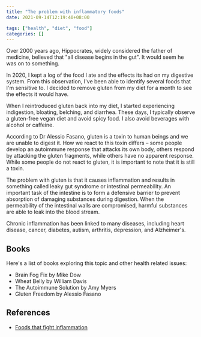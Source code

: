 ```yaml
---
title: "The problem with inflammatory foods"
date: 2021-09-14T12:19:40+08:00

tags: ["health", "diet", "food"]
categories: []
---
```


Over 2000 years ago, Hippocrates, widely considered the father of medicine, believed that "all disease begins in the gut". It would seem he was on to something. 

In 2020, I kept a log of the food I ate and the effects its had on my digestive system. From this observation, I've been able to identify several foods that I'm sensitive to. I decided to remove gluten from my diet for a month to see the effects it would have. 

When I reintroduced gluten back into my diet, I started experiencing indigestion, bloating, belching, and diarrhea. These days, I typically observe a gluten-free vegan diet and avoid spicy food. I also avoid beverages with alcohol or caffeine. 

According to Dr Alessio Fasano, gluten is a toxin to human beings and we are unable to digest it. How we react to this toxin differs – some people develop an autoimmune response that attacks its own body, others respond by attacking the gluten fragments, while others have no apparent response. While some people do not react to gluten, it is important to note that it is still a toxin. 

The problem with gluten is that it causes inflammation and results in something called leaky gut syndrome or intestinal permeability. An important task of the intestine is to form a defensive barrier to prevent absorption of damaging substances during digestion. When the permeability of the intestinal walls are compromised, harmful substances are able to leak into the blood stream. 

Chronic inflammation has been linked to many diseases, including heart disease, cancer, diabetes, autism, arthritis, depression, and Alzheimer's. 

## Books 

Here's a list of books exploring this topic and other health related issues:

- Brain Fog Fix by Mike Dow
- Wheat Belly by William Davis
- The Autoimmune Solution by Amy Myers
- Gluten Freedom by Alessio Fasano

## References

- [Foods that fight inflammation](https://www.health.harvard.edu/staying-healthy/foods-that-fight-inflammation)

